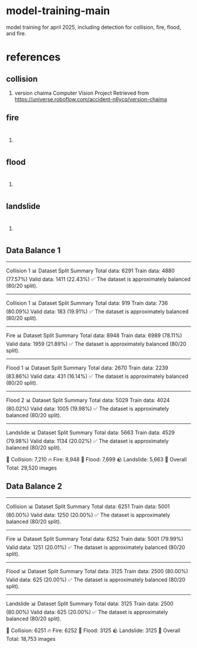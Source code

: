 # model-training-main
 model training for april 2025, including detection for collision, fire, flood, and fire.

# references
## collision
1. version chaima Computer Vision Project Retrieved from https://universe.roboflow.com/accident-n6ycq/version-chaima

## fire
1. #

## flood
1. #

## landslide
1. #

## Data Balance 1
---------------------------------------------------------
Collision 1
📊 Dataset Split Summary
Total data: 6291
Train data: 4880 (77.57%)
Valid data: 1411 (22.43%)
✅ The dataset is approximately balanced (80/20 split).

---------------------------------------------------------
Collision 1
📊 Dataset Split Summary
Total data: 919
Train data: 736 (80.09%)
Valid data: 183 (19.91%)
✅ The dataset is approximately balanced (80/20 split).

---------------------------------------------------------
Fire
📊 Dataset Split Summary
Total data: 8948
Train data: 6989 (78.11%)
Valid data: 1959 (21.89%)
✅ The dataset is approximately balanced (80/20 split).

---------------------------------------------------------
Flood 1
📊 Dataset Split Summary
Total data: 2670
Train data: 2239 (83.86%)
Valid data: 431 (16.14%)
✅ The dataset is approximately balanced (80/20 split).

---------------------------------------------------------
Flood 2
📊 Dataset Split Summary
Total data: 5029
Train data: 4024 (80.02%)
Valid data: 1005 (19.98%)
✅ The dataset is approximately balanced (80/20 split).

---------------------------------------------------------
Landslide
📊 Dataset Split Summary
Total data: 5663
Train data: 4529 (79.98%)
Valid data: 1134 (20.02%)
✅ The dataset is approximately balanced (80/20 split).

🚗 Collision: 7,210
🔥 Fire: 8,948
🌊 Flood: 7,699
🪨 Landslide: 5,663
🧮 Overall Total: 29,520 images

## Data Balance 2
---------------------------------------------------------
Collision
📊 Dataset Split Summary
Total data: 6251
Train data: 5001 (80.00%)
Valid data: 1250 (20.00%)
✅ The dataset is approximately balanced (80/20 split).

---------------------------------------------------------
Fire
📊 Dataset Split Summary
Total data: 6252
Train data: 5001 (79.99%)
Valid data: 1251 (20.01%)
✅ The dataset is approximately balanced (80/20 split).

---------------------------------------------------------
Flood
📊 Dataset Split Summary
Total data: 3125
Train data: 2500 (80.00%)
Valid data: 625 (20.00%)
✅ The dataset is approximately balanced (80/20 split).

---------------------------------------------------------
Landslide
📊 Dataset Split Summary
Total data: 3125
Train data: 2500 (80.00%)
Valid data: 625 (20.00%)
✅ The dataset is approximately balanced (80/20 split).

🚗 Collision: 6251
🔥 Fire: 6252
🌊 Flood: 3125
🪨 Landslide: 3125
🧮 Overall Total: 18,753 images